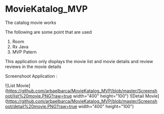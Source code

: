 # MovieKatalog_MVP

The catalog movie works

The following are some point that are used
1. Room
2. Rx Java
3. MVP Patern

This application only displays the movie list and movie details and review reviews in the movie details

Screenshoot Application : 

![List Movie](https://github.com/arbaelbarca/MovieKatalog_MVP/blob/master/Screenshoot/list%20movie.PNG?raw=true width="400" height="100")
![Detail Movie](https://github.com/arbaelbarca/MovieKatalog_MVP/blob/master/Screenshoot/detail%20movie.PNG?raw=true width="400" height="100")
